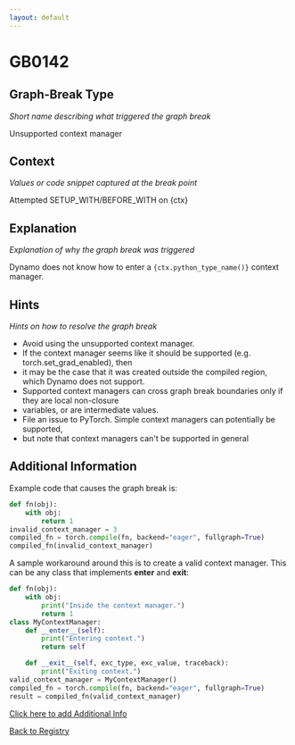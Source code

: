 ```yaml
---
layout: default
---
```

# GB0142

## Graph-Break Type
*Short name describing what triggered the graph break*

Unsupported context manager

## Context
*Values or code snippet captured at the break point*

Attempted SETUP_WITH/BEFORE_WITH on {ctx}

## Explanation
*Explanation of why the graph break was triggered*

Dynamo does not know how to enter a `{ctx.python_type_name()}` context manager.

## Hints
*Hints on how to resolve the graph break*

- Avoid using the unsupported context manager.
- If the context manager seems like it should be supported (e.g. torch.set_grad_enabled), then 
- it may be the case that it was created outside the compiled region, which Dynamo does not support. 
- Supported context managers can cross graph break boundaries only if they are local non-closure 
- variables, or are intermediate values.
- File an issue to PyTorch. Simple context managers can potentially be supported, 
- but note that context managers can't be supported in general


## Additional Information

<!-- ADDITIONAL INFORMATION START - Add custom information below this line -->
Example code that causes the graph break is:
```python
def fn(obj):
    with obj:
        return 1
invalid_context_manager = 3
compiled_fn = torch.compile(fn, backend="eager", fullgraph=True)
compiled_fn(invalid_context_manager)
```
A sample workaround around this is to create a valid context manager. This can be any class that implements __enter__ and __exit__:
```python
def fn(obj):
    with obj:
        print("Inside the context manager.")
        return 1
class MyContextManager:
    def __enter__(self):
        print("Entering context.")
        return self

    def __exit__(self, exc_type, exc_value, traceback):
        print("Exiting context.")
valid_context_manager = MyContextManager()
compiled_fn = torch.compile(fn, backend="eager", fullgraph=True)
result = compiled_fn(valid_context_manager)
```
<!-- ADDITIONAL INFORMATION END -->


[Click here to add Additional Info](https://github.com/pytorch-labs/compile-graph-break-site/edit/main/docs/gb/gb0142.md)

[Back to Registry](../index.html)
